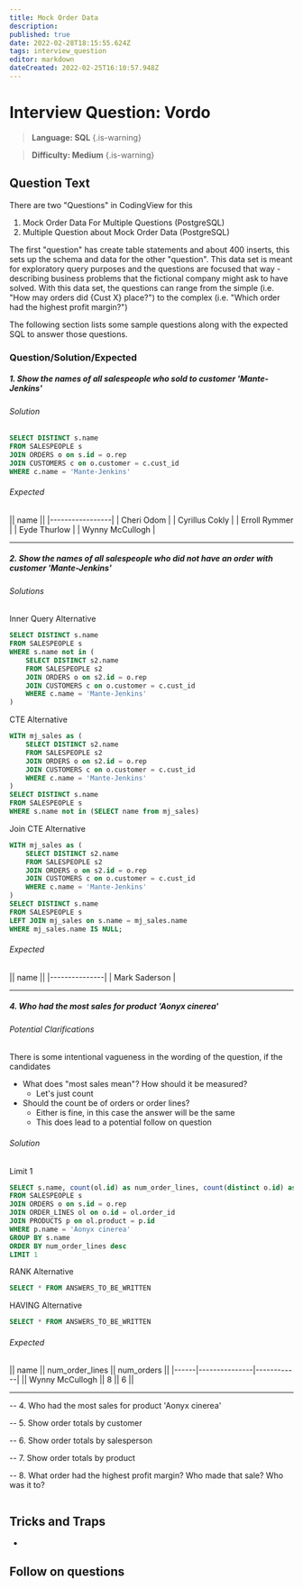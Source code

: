 ```yaml
---
title: Mock Order Data
description: 
published: true
date: 2022-02-28T18:15:55.624Z
tags: interview_question
editor: markdown
dateCreated: 2022-02-25T16:10:57.948Z
---
```


# Interview Question: Vordo
> **Language: SQL**
{.is-warning}

> **Difficulty: Medium**
{.is-warning}

## Question Text
There are two "Questions" in CodingView for this
1. Mock Order Data For Multiple Questions (PostgreSQL)
1. Multiple Question about Mock Order Data (PostgreSQL)

The first "question" has create table statements and about 400 inserts, this sets up the schema and data for the other "question".  This data set is meant for exploratory query purposes and the questions are focused that way - describing business problems that the fictional company might ask to have solved.  With this data set, the questions can range from the simple (i.e. "How may orders did {Cust X} place?") to the complex (i.e. "Which order had the highest profit margin?")

The following section lists some sample questions along with the expected SQL to answer those questions.

### Question/Solution/Expected

##### 1. Show the names of all salespeople who sold to customer 'Mante-Jenkins'
###### Solution
```sql
SELECT DISTINCT s.name
FROM SALESPEOPLE s 
JOIN ORDERS o on s.id = o.rep
JOIN CUSTOMERS c on o.customer = c.cust_id
WHERE c.name = 'Mante-Jenkins'
```
###### Expected
||      name      ||
|-----------------|
| Cheri Odom |
| Cyrillus Cokly |
| Erroll Rymmer |
| Eyde Thurlow |
| Wynny McCullogh |

-----
##### 2. Show the names of all salespeople who did not have an order with customer 'Mante-Jenkins'
###### Solutions
Inner Query Alternative
```sql
SELECT DISTINCT s.name 
FROM SALESPEOPLE s 
WHERE s.name not in (
    SELECT DISTINCT s2.name
    FROM SALESPEOPLE s2 
    JOIN ORDERS o on s2.id = o.rep
    JOIN CUSTOMERS c on o.customer = c.cust_id
    WHERE c.name = 'Mante-Jenkins'
)
```
CTE Alternative
```sql
WITH mj_sales as (
    SELECT DISTINCT s2.name
    FROM SALESPEOPLE s2 
    JOIN ORDERS o on s2.id = o.rep
    JOIN CUSTOMERS c on o.customer = c.cust_id
    WHERE c.name = 'Mante-Jenkins'
)
SELECT DISTINCT s.name 
FROM SALESPEOPLE s 
WHERE s.name not in (SELECT name from mj_sales)
```
Join CTE Alternative
```sql
WITH mj_sales as (
    SELECT DISTINCT s2.name
    FROM SALESPEOPLE s2 
    JOIN ORDERS o on s2.id = o.rep
    JOIN CUSTOMERS c on o.customer = c.cust_id
    WHERE c.name = 'Mante-Jenkins'
)
SELECT DISTINCT s.name 
FROM SALESPEOPLE s
LEFT JOIN mj_sales on s.name = mj_sales.name
WHERE mj_sales.name IS NULL;
```

###### Expected

||     name      ||
|---------------|
| Mark Saderson |

----------

##### 4. Who had the most sales for product 'Aonyx cinerea'
###### Potential Clarifications
There is some intentional vagueness in the wording of the question, if the candidates
* What does "most sales mean"?  How should it be measured?
  * Let's just count
* Should the count be of orders or order lines?
  * Either is fine, in this case the answer will be the same
  * This does lead to a potential follow on question 

###### Solution
Limit 1 
```sql
SELECT s.name, count(ol.id) as num_order_lines, count(distinct o.id) as num_orders 
FROM SALESPEOPLE s 
JOIN ORDERS o on s.id = o.rep
JOIN ORDER_LINES ol on o.id = ol.order_id
JOIN PRODUCTS p on ol.product = p.id
WHERE p.name = 'Aonyx cinerea'
GROUP BY s.name
ORDER BY num_order_lines desc 
LIMIT 1
```

RANK Alternative
```sql
SELECT * FROM ANSWERS_TO_BE_WRITTEN
```

HAVING Alternative
```sql
SELECT * FROM ANSWERS_TO_BE_WRITTEN
```

###### Expected

|| name || num_order_lines || num_orders ||
|------|---------------|------------|
|| Wynny McCullogh || 8 || 6 ||

----------

-- 4. Who had the most sales for product 'Aonyx cinerea'


-- 5. Show order totals by customer


-- 6. Show order totals by salesperson


-- 7. Show order totals by product


-- 8. What order had the highest profit margin?  Who made that sale? Who was it to?

```sql
```

## Tricks and Traps
* 


## Follow on questions

